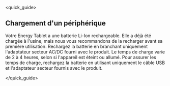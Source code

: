 <quick_guide> 

## Chargement d'un périphérique

Votre Energy Tablet a une batterie Li-Ion rechargeable. Elle a déjà été chargée à l'usine, mais nous vous recommandons de la recharger avant sa première utilisation. Rechargez la batterie en branchant uniquement l'adaptateur secteur AC/DC fourni avec le produit. Le temps de charge varie de 2 à 4 heures, selon si l'appareil est éteint ou allumé. Pour assurer les temps de charge, rechargez la batterie en utilisant uniquement le câble USB et l'adaptateur secteur fournis avec le produit.

</quick_guide>
 
